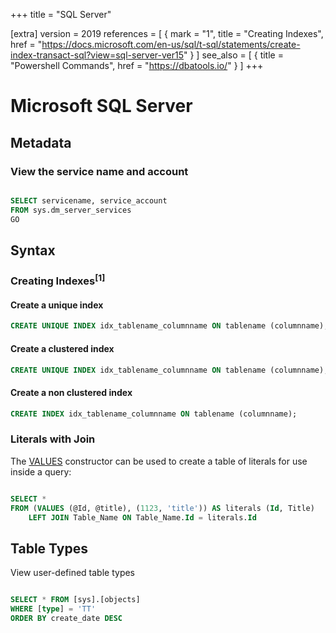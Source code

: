 +++
title = "SQL Server"

[extra]
version = 2019
references = [
    { mark = "1", title = "Creating Indexes", href = "https://docs.microsoft.com/en-us/sql/t-sql/statements/create-index-transact-sql?view=sql-server-ver15" }
]
see_also = [
    { title = "Powershell Commands", href = "https://dbatools.io/" }
]
+++


# Microsoft SQL Server

## Metadata

### View the service name and account

```sql

SELECT servicename, service_account
FROM sys.dm_server_services
GO
```

## Syntax

### Creating Indexes<sup>[1]</sup>

#### Create a unique index
```sql
CREATE UNIQUE INDEX idx_tablename_columnname ON tablename (columnname);
```

#### Create a clustered index
```sql
CREATE UNIQUE INDEX idx_tablename_columnname ON tablename (columnname);
```

#### Create a non clustered index
```sql
CREATE INDEX idx_tablename_columnname ON tablename (columnname);
```

### Literals with Join

The [VALUES](https://docs.microsoft.com/en-us/sql/t-sql/queries/table-value-constructor-transact-sql?view=sql-server-ver15) constructor can be used to create a table of literals for use inside a query:

```sql

SELECT *
FROM (VALUES (@Id, @title), (1123, 'title')) AS literals (Id, Title)
    LEFT JOIN Table_Name ON Table_Name.Id = literals.Id
```

## Table Types

View user-defined table types

```sql

SELECT * FROM [sys].[objects]
WHERE [type] = 'TT'
ORDER BY create_date DESC
```

